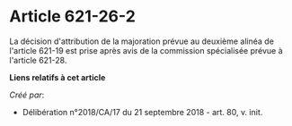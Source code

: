 # Article 621-26-2

La décision d'attribution de la majoration prévue au deuxième alinéa de l'article 621-19 est prise après avis de la
commission spécialisée prévue à l'article 621-28.

**Liens relatifs à cet article**

_Créé par_:

  - Délibération n°2018/CA/17 du 21 septembre 2018 - art. 80, v. init.
